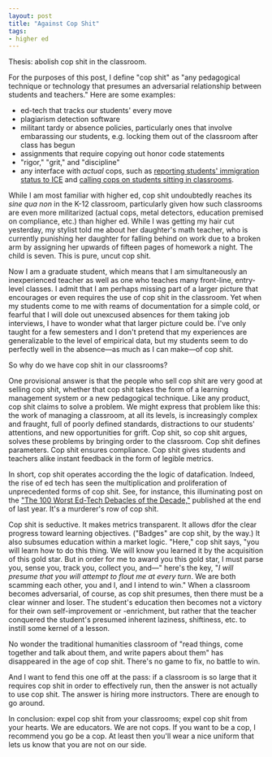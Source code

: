 ```yaml
---
layout: post
title: "Against Cop Shit"
tags:
- higher ed
---
```


Thesis: abolish cop shit in the classroom. 

For the purposes of this post, I define "cop shit" as "any pedagogical technique or technology that presumes an adversarial relationship between students and teachers." Here are some examples: 

- ed-tech that tracks our students' every move
- plagiarism detection software
- militant tardy or absence policies, particularly ones that involve embarassing our students, e.g. locking them out of the classroom after class has begun
- assignments that require copying out honor code statements
- "rigor," "grit," and "discipline"
- any interface with *actual* cops, such as [reporting students' immigration status to ICE](https://www.washingtonpost.com/news/education/wp/2018/05/23/astounding-ignorance-of-the-law-civil-rights-groups-slam-devos-for-saying-schools-can-report-undocumented-students/?utm_term=.80634bea1c1f&tid=lk_interstitial_manual_8&itid=lk_interstitial_manual_8) and [calling cops on students sitting in classrooms](https://www.cnn.com/2020/01/24/us/ball-state-university-police-seat-change-trnd/index.html). 

While I am most familiar with higher ed, cop shit undoubtedly reaches its *sine qua non* in the K-12 classroom, particularly given how such classrooms are even more militarized (actual cops, metal detectors, education premised on compliance, etc.) than higher ed. While I was getting my hair cut yesterday, my stylist told me about her daughter's math teacher, who is currently punishing her daughter for falling behind on work due to a broken arm by assigning her upwards of fifteen pages of homework a night. The child is seven. This is pure, uncut cop shit. 

Now I am a graduate student, which means that I am simultaneously an inexperienced teacher as well as one who teaches many front-line, entry-level classes. I admit that I am perhaps missing part of a larger picture that encourages or even requires the use of cop shit in the classroom. Yet when my students come to me with reams of documentation for a simple cold, or fearful that I will dole out unexcused absences for them taking job interviews, I have to wonder what that larger picture could be. I've only taught for a few semesters and I don't pretend that my experiences are generalizable to the level of empirical data, but my students seem to do perfectly well in the absence—as much as I can make—of cop shit. 

So why do we have cop shit in our classrooms? 

One provisional answer is that the people who sell cop shit are very good at selling cop shit, whether that cop shit takes the form of a learning management system or a new pedagogical technique. Like any product, cop shit claims to solve a problem. We might express that problem like this: the work of managing a classroom, at all its levels, is increasingly complex and fraught, full of poorly defined standards, distractions to our students' attentions, and new opportunities for grift. Cop shit, so cop shit argues, solves these problems by bringing order to the classroom. Cop shit defines parameters. Cop shit ensures compliance. Cop shit gives students and teachers alike instant feedback in the form of legible metrics. 

In short, cop shit operates according the the logic of datafication. Indeed, the rise of ed tech has seen the multiplication and proliferation of unprecedented forms of cop shit. See, for instance, this illuminating post on the ["The 100 Worst Ed-Tech Debacles of the Decade,"](http://hackeducation.com/2019/12/31/what-a-shitshow) published at the end of last year. It's a murderer's row of cop shit. 

Cop shit is seductive. It makes metrics transparent. It allows dfor the clear progress toward learning objectives. ("Badges" are cop shit, by the way.) It also subsumes education within a market logic. "Here," cop shit says, "you will learn how to do this thing. We will know you learned it by the acquisition of this gold star. But in order for me to award you this gold star, I must parse you, sense you, track you, collect you, and—" here's the key, "*I will presume that you will attempt to flout me at every turn*. We are both scamming each other, you and I, and I intend to win." When a classroom becomes adversarial, of course, as cop shit presumes, then there must be a clear winner and loser. The student's education then becomes not a victory for their own self-improvement or -enrichment, but rather that the teacher conquered the student's presumed inherent laziness, shiftiness, etc. to instill some kernel of a lesson. 

No wonder the traditional humanities classroom of "read things, come together and talk about them, and write papers about them" has disappeared in the age of cop shit. There's no game to fix, no battle to win. 

And I want to fend this one off at the pass: if a classroom is so large that it requires cop shit in order to effectively run, then the answer is not actually to use cop shit. The answer is hiring more instructors. There are enough to go around. 

In conclusion: expel cop shit from your classrooms; expel cop shit from your hearts. We are educators. We are not cops. If you want to be a cop, I recommend you go be a cop. At least then you'll wear a nice uniform that lets us know that you are not on our side. 